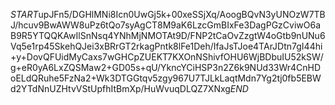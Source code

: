 $START$upJFn5/DGHlMNi8Icn0UwGj5k+00xeSSjXq/AoogBQvN3yUNOzW7TBJ/hcuv9BwAWW8uPz6tQo7syAgCT8M9aK6LzcGmBIxFe3DagPGzCviwO6aB9R5YTQQKAwIlSnNsq4YNhMjNMOTAt9D/FNP2tCaOvZzgtW4oGtb9nUNu6Vq5e1rp45SkehQJei3xBRrGT2rkagPntk8lFe1Deh/IfaJsTJoe4TArJDtn7gI44hi+y+DovQFUidMyCaxs7wGHCpZUEKT7KXOnNShivfOHU6WjBDbuIU52kSW/g+eR0yA6LxZQSMaw2+GD05s+qU/YkncYCiHSP3n2Z6k9NUd33Wr4CnHDoELdQRuhe5FzNa2+Wk3DTGGtqv5zgy967U7TJLkLaqtMdn7Yg2tj0fb5EBWd2YTdNnUZHtvVStUpfhItBmXp/HuWvuqDLQZ7XNxg$END$